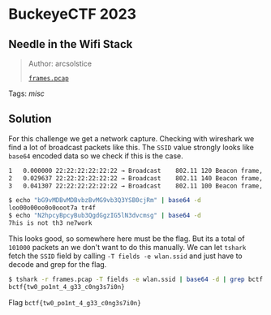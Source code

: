 # BuckeyeCTF 2023

## Needle in the Wifi Stack

>  Author: arcsolstice
>
> [`frames.pcap`](frames.pcap)

Tags: _misc_

## Solution
For this challenge we get a network capture. Checking with wireshark we find a lot of broadcast packets like this. The `SSID` value strongly looks like `base64` encoded data so we check if this is the case.

```bash
1   0.000000 22:22:22:22:22:22 → Broadcast    802.11 120 Beacon frame, SN=0, FN=0, Flags=........, BI=100, SSID=bG9vMDBvMDBvbzBvMG9vb3Q3YSB0cjRm
2   0.029637 22:22:22:22:22:22 → Broadcast    802.11 140 Beacon frame, SN=0, FN=0, Flags=........, BI=100, SSID=N2hpcyBpcyBub3QgdGgzIG5lN3dvcmsg
3   0.041307 22:22:22:22:22:22 → Broadcast    802.11 100 Beacon frame, SN=0, FN=0, Flags=........, BI=100, SSID=d2lmaSBpNSBteSBwYTVzaW9uCg==
```

```bash
$ echo "bG9vMDBvMDBvbzBvMG9vb3Q3YSB0cjRm" | base64 -d
loo00o00oo0o0ooot7a tr4f
$ echo "N2hpcyBpcyBub3QgdGgzIG5lN3dvcmsg" | base64 -d
7his is not th3 ne7work
```

This looks good, so somewhere here must be the flag. But its a total of `101000` packets an we don't want to do this manually. We can let `tshark` fetch the `SSID` field by calling `-T fields -e wlan.ssid` and just have to decode and grep for the flag.

```bash
$ tshark -r frames.pcap -T fields -e wlan.ssid | base64 -d | grep bctf
bctf{tw0_po1nt_4_g33_c0ng3s7i0n}
```

Flag `bctf{tw0_po1nt_4_g33_c0ng3s7i0n}`